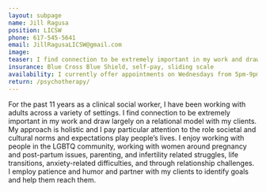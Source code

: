 ```yaml
---
layout: subpage
name: Jill Ragusa
position: LICSW
phone: 617-545-5641
email: JillRagusaLICSW@gmail.com
image:
teaser: I find connection to be extremely important in my work and draw largely on a relational model with my clients.
insurance: Blue Cross Blue Shield, self-pay, sliding scale
availability: I currently offer appointments on Wednesdays from 5pm-9pm and on Saturdays. Please contact me directly for current openings. 
return: /psychotherapy/
---
```


For the past 11 years as a clinical social worker, I have been working with adults across a variety of settings. I find connection to be extremely important in my work and draw largely on a relational model with my clients. My approach is holistic and I pay particular attention to the role societal and cultural norms and expectations play people’s lives. I enjoy working with people in the LGBTQ community, working with women around pregnancy and post-partum issues, parenting, and infertility related struggles, life transitions, anxiety-related difficulties, and through relationship challenges. I employ patience and humor and partner with my clients to identify goals and help them reach them.